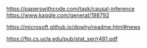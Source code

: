 https://paperswithcode.com/task/causal-inference
https://www.kaggle.com/general/198792

https://microsoft.github.io/dowhy/readme.html#news

https://ftp.cs.ucla.edu/pub/stat_ser/r481.pdf